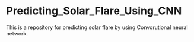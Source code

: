 # Predicting_Solar_Flare_Using_CNN
This is a repository for predicting solar flare by using Convorutional neural network.

